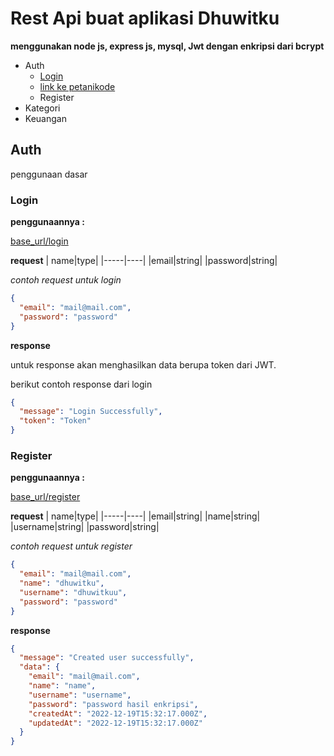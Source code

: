# Rest Api buat aplikasi Dhuwitku

**menggunakan node js, express js, mysql, Jwt dengan enkripsi dari bcrypt**

- Auth
  - [Login](https://github.com/cahyo40/Dhuwitku-API#login)
  - [link ke petanikode](https://github.com/cahyo40/Dhuwitku-API#login)
  - Register
- Kategori
- Keuangan

## Auth

penggunaan dasar

### Login

**penggunaannya :**

[base_url/login](https://base_url/login)

**request**
| name|type|
|-----|----|
|email|string|
|password|string|

_contoh request untuk login_

```json
{
  "email": "mail@mail.com",
  "password": "password"
}
```

**response**

untuk response akan menghasilkan data berupa token dari JWT.

berikut contoh response dari login

```json
{
  "message": "Login Successfully",
  "token": "Token"
}
```

### Register

**penggunaannya :**

[base_url/register]("https://base_url/register")

**request**
| name|type|
|-----|----|
|email|string|
|name|string|
|username|string|
|password|string|

_contoh request untuk register_

```json
{
  "email": "mail@mail.com",
  "name": "dhuwitku",
  "username": "dhuwitkuu",
  "password": "password"
}
```

**response**

```json
{
  "message": "Created user successfully",
  "data": {
    "email": "mail@mail.com",
    "name": "name",
    "username": "username",
    "password": "password hasil enkripsi",
    "createdAt": "2022-12-19T15:32:17.000Z",
    "updatedAt": "2022-12-19T15:32:17.000Z"
  }
}
```
